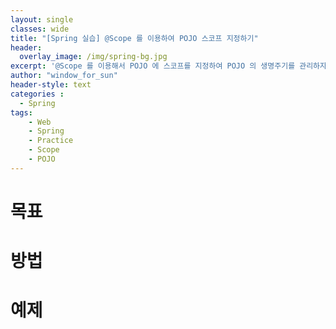 ```yaml
--- 
layout: single
classes: wide
title: "[Spring 실습] @Scope 를 이용하여 POJO 스코프 지정하기"
header:
  overlay_image: /img/spring-bg.jpg
excerpt: '@Scope 를 이용해서 POJO 에 스코프를 지정하여 POJO 의 생명주기를 관리하자'
author: "window_for_sun"
header-style: text
categories :
  - Spring
tags:
    - Web
    - Spring
    - Practice
    - Scope
    - POJO
---  
```


# 목표


# 방법


# 예제